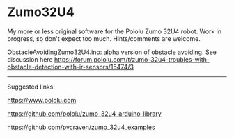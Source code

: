 # Zumo32U4
My more or less original software for the Pololu Zumo 32U4 robot.
Work in progress, so don't expect too much. Hints/comments are welcome.

ObstacleAvoidingZumo32U4.ino: alpha version of obstacle avoiding. See discussion here https://forum.pololu.com/t/zumo-32u4-troubles-with-obstacle-detection-with-ir-sensors/15474/3


___________________________________________________________
Suggested links:

https://www.pololu.com

https://github.com/pololu/zumo-32u4-arduino-library

https://github.com/pvcraven/zumo_32u4_examples

